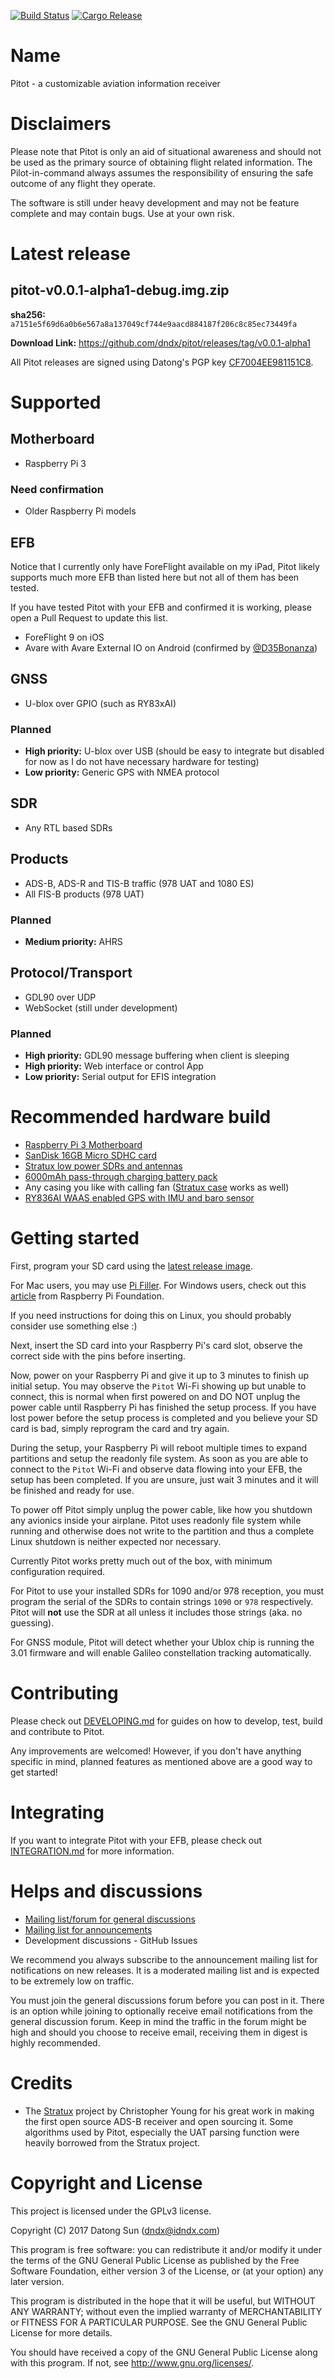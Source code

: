 [![Build Status](https://travis-ci.org/dndx/pitot.svg?branch=master)](https://travis-ci.org/dndx/pitot)
[![Cargo Release](https://img.shields.io/crates/v/pitot.svg)](https://crates.io/crates/pitot)

# Name
Pitot - a customizable aviation information receiver

# Disclaimers
Please note that Pitot is only an aid of situational awareness and should not
be used as the primary source of obtaining flight related information. The
Pilot-in-command always assumes the responsibility of ensuring the safe outcome
of any flight they operate.

The software is still under heavy development and may not be feature complete
and may contain bugs. Use at your own risk.

# Latest release
## pitot-v0.0.1-alpha1-debug.img.zip
**sha256:** `a7151e5f69d6a0b6e567a8a137049cf744e9aacd884187f206c8c85ec73449fa`

**Download Link:** https://github.com/dndx/pitot/releases/tag/v0.0.1-alpha1

All Pitot releases are signed using Datong's PGP key
[CF7004EE981151C8](https://pgp.mit.edu/pks/lookup?op=get&search=0xCF7004EE981151C8).

# Supported
## Motherboard
* Raspberry Pi 3

### Need confirmation
* Older Raspberry Pi models

## EFB
Notice that I currently only have ForeFlight available on my iPad, Pitot
likely supports much more EFB than listed here but not all of them has been
tested.

If you have tested Pitot with your EFB and confirmed it is working, please
open a Pull Request to update this list.

* ForeFlight 9 on iOS
* Avare with Avare External IO on Android (confirmed by [@D35Bonanza](https://github.com/D35Bonanza))

## GNSS
* U-blox over GPIO (such as RY83xAI)

### Planned
* **High priority:** U-blox over USB
(should be easy to integrate but disabled for now as I do not have
necessary hardware for testing)
* **Low priority:** Generic GPS with NMEA protocol

## SDR
* Any RTL based SDRs

## Products
* ADS-B, ADS-R and TIS-B traffic (978 UAT and 1080 ES)
* All FIS-B products (978 UAT)

### Planned
* **Medium priority:** AHRS

## Protocol/Transport
* GDL90 over UDP
* WebSocket (still under development)

### Planned
* **High priority:** GDL90 message buffering when client is sleeping
* **High priority:** Web interface or control App
* **Low priority:** Serial output for EFIS integration

# Recommended hardware build
* [Raspberry Pi 3 Motherboard](https://www.amazon.com/gp/product/B01CD5VC92)
* [SanDisk 16GB Micro SDHC card](https://www.amazon.com/SanDisk-Ultra-Micro-Adapter-SDSQUNC-016G-GN6MA/dp/B010Q57SEE)
* [Stratux low power SDRs and antennas](https://www.amazon.com/gp/product/B01M7NMWCD)
* [6000mAh pass-through charging battery pack](https://www.amazon.com/gp/product/B00ZWUZG70)
* Any casing you like with calling fan ([Stratux case](https://www.amazon.com/gp/product/B072ND582W) works as well)
* [RY836AI WAAS enabled GPS with IMU and baro sensor](https://www.ebay.com/itm/182087516214)

# Getting started
First, program your SD card using the [latest release image](https://github.com/dndx/pitot/releases).

For Mac users, you may use [Pi Filler](http://ivanx.com/raspberrypi/). For Windows users, check out
this [article](https://www.raspberrypi.org/documentation/installation/installing-images/windows.md)
from Raspberry Pi Foundation.

If you need instructions for doing this on Linux, you should probably
consider use something else :)

Next, insert the SD card into your Raspberry Pi's card slot, observe the correct side
with the pins before inserting.

Now, power on your Raspberry Pi and give it up to 3 minutes to finish up initial setup.
You may observe the `Pitot` Wi-Fi showing up but unable to connect, this is normal
when first powered on and DO NOT unplug the power cable until Raspberry Pi has finished
the setup process. If you have lost power before the setup process is completed and you
believe your SD card is bad, simply reprogram the card and try again.

During the setup, your Raspberry Pi will reboot multiple times to expand partitions and
setup the readonly file system. As soon as you are able to connect to the `Pitot` Wi-Fi and
observe data flowing into your EFB, the setup has been completed. If you are unsure, just wait
3 minutes and it will be finished and ready for use.

To power off Pitot simply unplug the power cable, like how you shutdown any avionics inside your
airplane. Pitot uses readonly file system while
running and otherwise does not write to the partition and thus a complete Linux shutdown
is neither expected nor necessary.

Currently Pitot works pretty much out of the box, with minimum configuration required.

For Pitot to use your installed SDRs for 1090 and/or 978 reception, you must program
the serial of the SDRs to contain strings `1090` or `978` respectively.
Pitot will **not** use the SDR at all unless it includes those strings (aka. no guessing).

For GNSS module, Pitot will detect whether your Ublox chip is running the 3.01 firmware
and will enable Galileo constellation tracking automatically.

# Contributing
Please check out [DEVELOPING.md](https://github.com/dndx/pitot/blob/master/DEVELOPING.md)
for guides on how to develop, test, build and contribute to Pitot.

Any improvements are welcomed! However, if you don't have anything specific in mind,
planned features as mentioned above are a good way to get started!

# Integrating
If you want to integrate Pitot with your EFB, please check out
[INTEGRATION.md](https://github.com/dndx/pitot/blob/master/INTEGRATION.md) for more information.

# Helps and discussions
* [Mailing list/forum for general discussions](https://groups.google.com/forum/#!forum/pitot-discussions)
* [Mailing list for announcements](https://groups.google.com/forum/#!forum/pitot-announcements)
* Development discussions - GitHub Issues

We recommend you always subscribe to the announcement mailing list for notifications on new releases.
It is a moderated mailing list and is expected to be extremely low on traffic.

You must join the general discussions forum before you can post in it. There is an option
while joining to optionally receive email notifications from the general discussion forum.
Keep in mind the traffic in the forum might be high and should you choose to receive email,
receiving them in digest is highly recommended.

# Credits
* The [Stratux](https://github.com/cyoung/stratux) project by Christopher Young
for his great work in making the first open source ADS-B receiver and open sourcing
it.
Some algorithms used by Pitot, especially the UAT parsing function were heavily
borrowed from the Stratux project.

# Copyright and License
This project is licensed under the GPLv3 license.

Copyright (C) 2017  Datong Sun (dndx@idndx.com)

This program is free software: you can redistribute it and/or modify
it under the terms of the GNU General Public License as published by
the Free Software Foundation, either version 3 of the License, or
(at your option) any later version.

This program is distributed in the hope that it will be useful,
but WITHOUT ANY WARRANTY; without even the implied warranty of
MERCHANTABILITY or FITNESS FOR A PARTICULAR PURPOSE.  See the
GNU General Public License for more details.

You should have received a copy of the GNU General Public License
along with this program.  If not, see <http://www.gnu.org/licenses/>.

